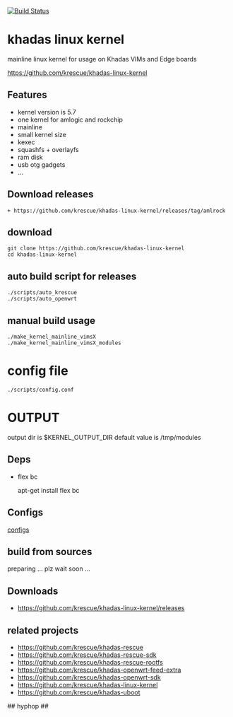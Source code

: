 [![Build Status](https://travis-ci.org/krescue/khadas-linux-kernel.svg?branch=master)](https://travis-ci.org/krescue/khadas-linux-kernel)

# khadas linux kernel

mainline linux kernel for usage on Khadas VIMs and Edge boards 

https://github.com/krescue/khadas-linux-kernel

## Features

+ kernel version is 5.7
+ one kernel for amlogic and rockchip
+ mainline 
+ small kernel size
+ kexec
+ squashfs + overlayfs
+ ram disk
+ usb otg gadgets
+ ...

## Download releases

    + https://github.com/krescue/khadas-linux-kernel/releases/tag/amlrock

## download

    git clone https://github.com/krescue/khadas-linux-kernel
    cd khadas-linux-kernel

## auto build script for releases

    ./scripts/auto_krescue
    ./scripts/auto_openwrt

## manual build usage

    ./make_kernel_mainline_vimsX
    ./make_kernel_mainline_vimsX_modules

# config file
    
    ./scripts/config.conf

# OUTPUT

output dir is $KERNEL_OUTPUT_DIR default value is /tmp/modules

## Deps

+ flex bc 

    apt-get install flex bc 

## Configs

[configs](configs)

## build from sources

preparing ... plz wait soon ...

## Downloads

+ https://github.com/krescue/khadas-linux-kernel/releases

## related projects

+ https://github.com/krescue/khadas-rescue
+ https://github.com/krescue/khadas-rescue-sdk
+ https://github.com/krescue/khadas-rescue-rootfs
+ https://github.com/krescue/khadas-openwrt-feed-extra
+ https://github.com/krescue/khadas-openwrt-sdk
+ https://github.com/krescue/khadas-linux-kernel
+ https://github.com/krescue/khadas-uboot

\## hyphop ##
